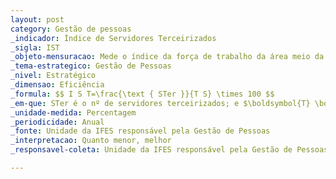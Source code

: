 ```yaml
---
layout: post
category: Gestão de pessoas
_indicador: Índice de Servidores Terceirizados
_sigla: IST
_objeto-mensuracao: Mede o índice da força de trabalho da área meio da IFES que pertence ao quadro terceirizado 
_tema-estrategico: Gestão de Pessoas
_nivel: Estratégico
_dimensao: Eficiência
_formula: $$ I S T=\frac{\text { STer }}{T S} \times 100 $$
_em-que: STer é o nº de servidores terceirizados; e $\boldsymbol{T} \boldsymbol{S}$ é o nº total de servidores da área meio.
_unidade-medida: Percentagem
_periodicidade: Anual
_fonte: Unidade da IFES responsável pela Gestão de Pessoas
_interpretacao: Quanto menor, melhor
_responsavel-coleta: Unidade da IFES responsável pela Gestão de Pessoas

---
```

